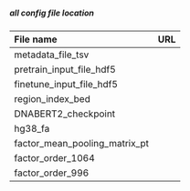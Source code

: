 ##### all config file location

| File name | URL |
|:----------|:----|
|metadata_file_tsv| |
|pretrain_input_file_hdf5| |
|finetune_input_file_hdf5| |
|region_index_bed| |
|DNABERT2_checkpoint| |
|hg38_fa| |
|factor_mean_pooling_matrix_pt| |
|factor_order_1064| |
|factor_order_996| |
